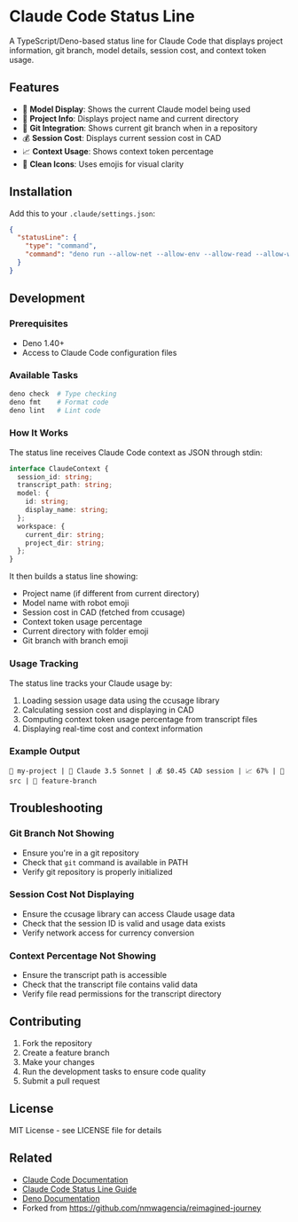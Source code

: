 # Claude Code Status Line

A TypeScript/Deno-based status line for Claude Code that displays project information, git branch, model details, session cost, and context token usage.

## Features

- 🤖 **Model Display**: Shows the current Claude model being used
- 📁 **Project Info**: Displays project name and current directory
- 🌿 **Git Integration**: Shows current git branch when in a repository
- 💰 **Session Cost**: Displays current session cost in CAD
- 📈 **Context Usage**: Shows context token percentage
- 🎨 **Clean Icons**: Uses emojis for visual clarity

## Installation

Add this to your `.claude/settings.json`:

```json
{
  "statusLine": {
    "type": "command",
    "command": "deno run --allow-net --allow-env --allow-read --allow-write --allow-run --allow-sys jsr:@wyattjoh/claude-status-line@0.1.0"
  }
}
```

## Development

### Prerequisites

- Deno 1.40+
- Access to Claude Code configuration files

### Available Tasks

```bash
deno check  # Type checking
deno fmt    # Format code
deno lint   # Lint code
```

### How It Works

The status line receives Claude Code context as JSON through stdin:

```typescript
interface ClaudeContext {
  session_id: string;
  transcript_path: string;
  model: {
    id: string;
    display_name: string;
  };
  workspace: {
    current_dir: string;
    project_dir: string;
  };
}
```

It then builds a status line showing:

- Project name (if different from current directory)
- Model name with robot emoji
- Session cost in CAD (fetched from ccusage)
- Context token usage percentage
- Current directory with folder emoji
- Git branch with branch emoji

### Usage Tracking

The status line tracks your Claude usage by:

1. Loading session usage data using the ccusage library
2. Calculating session cost and displaying in CAD
3. Computing context token usage percentage from transcript files
4. Displaying real-time cost and context information

### Example Output

```
📁 my-project | 🤖 Claude 3.5 Sonnet | 💰 $0.45 CAD session | 📈 67% | 📂 src | 🌿 feature-branch
```

## Troubleshooting

### Git Branch Not Showing

- Ensure you're in a git repository
- Check that `git` command is available in PATH
- Verify git repository is properly initialized

### Session Cost Not Displaying

- Ensure the ccusage library can access Claude usage data
- Check that the session ID is valid and usage data exists
- Verify network access for currency conversion

### Context Percentage Not Showing

- Ensure the transcript path is accessible
- Check that the transcript file contains valid data
- Verify file read permissions for the transcript directory

## Contributing

1. Fork the repository
2. Create a feature branch
3. Make your changes
4. Run the development tasks to ensure code quality
5. Submit a pull request

## License

MIT License - see LICENSE file for details

## Related

- [Claude Code Documentation](https://docs.anthropic.com/en/docs/claude-code)
- [Claude Code Status Line Guide](https://docs.anthropic.com/en/docs/claude-code/statusline)
- [Deno Documentation](https://deno.land/manual)
- Forked from https://github.com/nmwagencia/reimagined-journey
